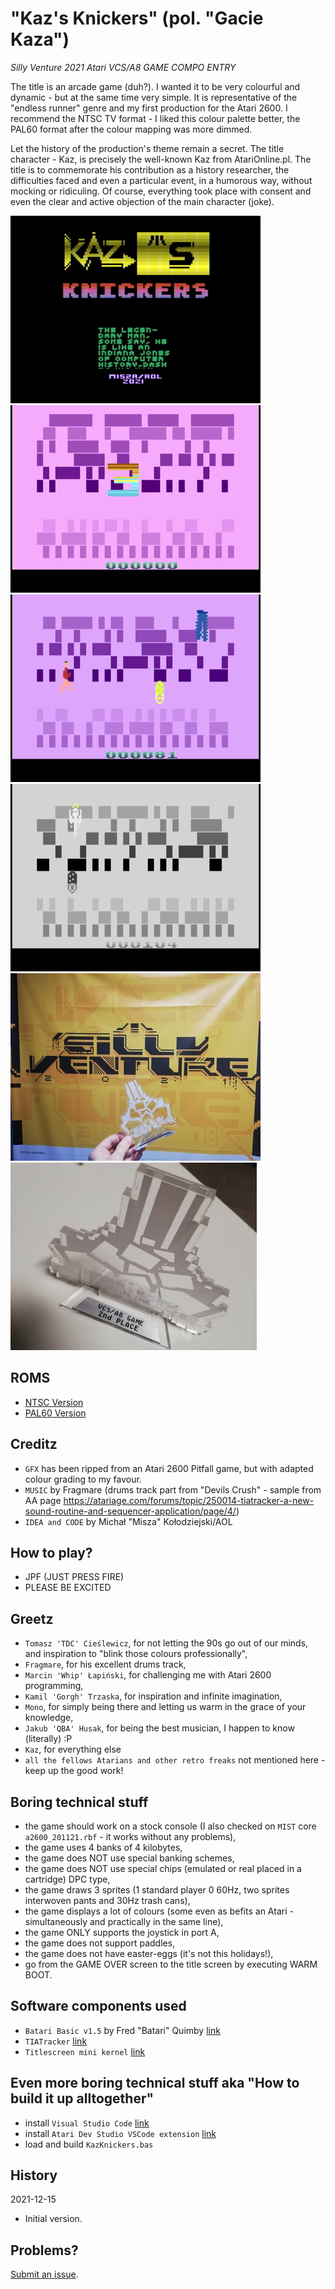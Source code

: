 # "Kaz's Knickers" (pol. "Gacie Kaza")
*Silly Venture 2021 Atari VCS/A8 GAME COMPO ENTRY*

The title is an arcade game (duh?). I wanted it to be very colourful and dynamic - but at the same time very simple. It is representative of the "endless runner" genre and my first production for the Atari 2600. I recommend the NTSC TV format - I liked this colour palette better, the PAL60 format after the colour mapping was more dimmed.

Let the history of the production's theme remain a secret. The title character - Kaz, is precisely the well-known Kaz from AtariOnline.pl. The title is to commemorate his contribution as a history researcher, the difficulties faced and even a particular event, in a humorous way, without mocking or ridiculing. Of course, everything took place with consent and even the clear and active objection of the main character (joke).

![game screenshot 01](https://raw.githubusercontent.com/michalkolodziejski/verbose-happiness/main/_release/Kaz's%20Knickers%20-%2001.png)
![game screenshot 02](https://raw.githubusercontent.com/michalkolodziejski/verbose-happiness/main/_release/Kaz's%20Knickers%20-%2002.png)
![game screenshot 03](https://raw.githubusercontent.com/michalkolodziejski/verbose-happiness/main/_release/Kaz's%20Knickers%20-%2003.png)
![game screenshot 04](https://raw.githubusercontent.com/michalkolodziejski/verbose-happiness/main/_release/Kaz's%20Knickers%20-%2004.png)
![award 01](https://raw.githubusercontent.com/michalkolodziejski/verbose-happiness/main/_release/265198276_1977975165722177_5321196020573748428_n.jpeg)
![award_02](https://raw.githubusercontent.com/michalkolodziejski/verbose-happiness/main/_release/265297630_873218290043350_6043312988164143035_n.jpg)

## ROMS
- [NTSC Version](https://raw.githubusercontent.com/michalkolodziejski/verbose-happiness/main/_release/Kaz's%20Knickers%20(NTSC)%20[SV2021%20compo%20edition]_20211104_1539.bin)
- [PAL60 Version](https://raw.githubusercontent.com/michalkolodziejski/verbose-happiness/main/_release/Kaz's%20Knickers%20(PAL60)%20[SV2021%20compo%20edition]_20211112_2125)

## Creditz
- `GFX` has been ripped from an Atari 2600 Pitfall game, but with adapted colour grading to my favour.
- `MUSIC` by Fragmare (drums track part from "Devils Crush" - sample from AA page https://atariage.com/forums/topic/250014-tiatracker-a-new-sound-routine-and-sequencer-application/page/4/)
- `IDEA and CODE` by Michał "Misza" Kołodziejski/AOL

## How to play?
- JPF (JUST PRESS FIRE)
- PLEASE BE EXCITED

## Greetz
- `Tomasz 'TDC' Cieślewicz`, for not letting the 90s go out of our minds, and inspiration to "blink those colours professionally",
- `Fragmare`, for his excellent drums track,
- `Marcin 'Whip' Łapiński`, for challenging me with Atari 2600 programming, 
- `Kamil 'Gorgh' Trzaska`, for inspiration and infinite imagination,
- `Mono`, for simply being there and letting us warm in the grace of your knowledge,
- `Jakub 'QBA' Husak`, for being the best musician, I happen to know (literally) :P
- `Kaz`, for everything else
- `all the fellows Atarians and other retro freaks` not mentioned here - keep up the good work!

## Boring technical stuff
- the game should work on a stock console (I also checked on `MIST` core `a2600_201121.rbf` - it works without any problems),
- the game uses 4 banks of 4 kilobytes,
- the game does NOT use special banking schemes,
- the game does NOT use special chips (emulated or real placed in a cartridge) DPC type,
- the game draws 3 sprites (1 standard player 0 60Hz, two sprites interwoven pants and 30Hz trash cans),
- the game displays a lot of colours (some even as befits an Atari - simultaneously and practically in the same line),
- the game ONLY supports the joystick in port A,
- the game does not support paddles,
- the game does not have easter-eggs (it's not this holidays!),
- go from the GAME OVER screen to the title screen by executing WARM BOOT.

## Software components used
- `Batari Basic v1.5` by Fred "Batari" Quimby [link](https://github.com/sehugg/batariBasic)
- `TIATracker` [link](https://battleofthebits.org/lyceum/View/TIATracker/)
- `Titlescreen mini kernel` [link](https://atariage.com/forums/topic/169819-the-titlescreen-kernel/)

## Even more boring technical stuff aka "How to build it up alltogether"
- install `Visual Studio Code` [link](https://code.visualstudio.com/)
- install `Atari Dev Studio VSCode extension` [link](https://marketplace.visualstudio.com/items?itemName=chunkypixel.atari-dev-studio#:~:text=Atari%20Dev%20Studio%20is%20an,straight%20after%20installing%20the%20extension.)
- load and build `KazKnickers.bas`

## History
2021-12-15

* Initial version.

## Problems?
[Submit an issue](https://github.com/michalkolodziejski/verbose-happiness/issues).
